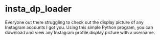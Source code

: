 # insta_dp_loader
Everyone out there struggling to check out the display picture of any Instagram accounts I got you.
Using this simple Python program, you can download and view any Instagram profile display picture with a username.

